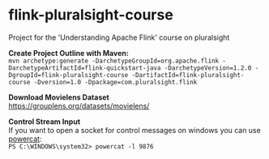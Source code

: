 # flink-pluralsight-course
Project for the 'Understanding Apache Flink' course on pluralsight

**Create Project Outline with Maven:** \
`mvn archetype:generate -DarchetypeGroupId=org.apache.flink -DarchetypeArtifactId=flink-quickstart-java -DarchetypeVersion=1.2.0 -DgroupId=flink-pluralsight-course -DartifactId=flink-pluralsight-course -Dversion=1.0 -Dpackage=com.pluralsight.flink
`

**Download Movielens Dataset**\
https://grouplens.org/datasets/movielens/


**Control Stream Input**\
If you want to open a socket for control messages on windows you can use [powercat](https://github.com/besimorhino/powercat):\
`PS C:\WINDOWS\system32> powercat -l 9876`